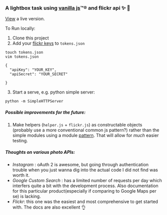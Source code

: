 ### A lightbox task using [vanilla js](http://vanilla-js.com/)™® and flickr api :sparkles: :tada:

[View](http://lrlna.github.io/lightbox-task/) a live version. 


To Run locally:

1. Clone this project
2. Add your [flickr keys](https://www.flickr.com/services/api/auth.howto.web.html) to `tokens.json`
```
touch tokens.json
vim tokens.json
```
```
{
  "apiKey": "YOUR_KEY",
  "apiSecret": "YOUR_SECRET"
  
}
```

3. Start a serve, e.g. python simple server:
```
python -m SimpleHTTPServer
```

##### Possible improvements for the future:
1. Make helpers (`helper.js` + `flickr.js`) as constructable objects (probably use a more conventional common js pattern?) rather than the simple modules using a module [pattern](http://www.adequatelygood.com/JavaScript-Module-Pattern-In-Depth.html). That will allow for _much_ easier testing. 

##### Thoughts on various photo APIs:

- _Instagram_ : oAuth 2 is awesome, but going through authentication trouble when you just wanna dig into the actual code I did not find was worth it.  
- _Google Custom Search_ : has a limited number of requests per day which interfers quite a bit with the development process. Also documentation for this particular product(especially if comparing to Google Maps per se) is lacking.  
- _Flickr_: this one was the easiest and most comprehensive to get started with. The docs are also excellent :ok_hand:
